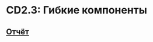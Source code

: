# CD2.3: Гибкие компоненты

## [Отчёт](https://github.com/Kompanion8/Android_Sem4/blob/main/Sukholozov_3/%D0%9B%D0%B0%D0%B1%D0%BE%D1%80%D0%B0%D1%82%D0%BE%D1%80%D0%BD%D0%B0%D1%8F%20%D1%80%D0%B0%D0%B1%D0%BE%D1%82%D0%B0%20CD2.2.pdf)
